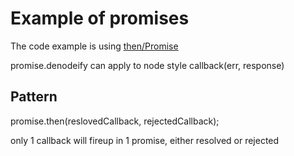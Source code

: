 Example of promises
===================

The code example is using [then/Promise](https://github.com/then/promise)

promise.denodeify can apply to node style callback(err, response)

Pattern
-------
promise.then(reslovedCallback, rejectedCallback);

only 1 callback will fireup in 1 promise, either resolved or rejected

